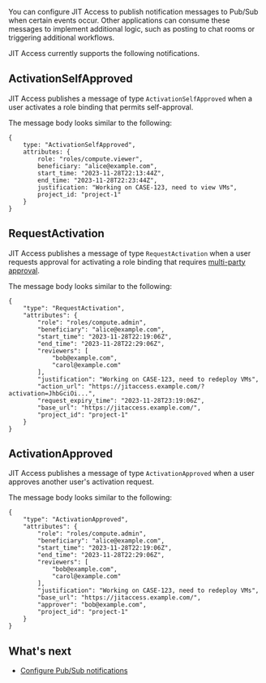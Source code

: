 You can configure JIT Access to publish notification messages to Pub/Sub when certain events occur. Other applications can consume these messages to implement additional logic, such as posting to chat rooms or triggering additional workflows.

JIT Access currently supports the following notifications.

## ActivationSelfApproved

JIT Access publishes a message of type `ActivationSelfApproved` when a user activates a role binding that permits self-approval.

The message body looks similar to the following:

```
{
    type: "ActivationSelfApproved",
    attributes: {
        role: "roles/compute.viewer",
        beneficiary: "alice@example.com",
        start_time: "2023-11-28T22:13:44Z",
        end_time: "2023-11-28T22:23:44Z",
        justification: "Working on CASE-123, need to view VMs",
        project_id: "project-1"
    }
}
```


## RequestActivation

JIT Access publishes a message of type `RequestActivation` when a user requests approval for activating a role binding that requires 
[multi-party approval](multi-party-approval.md).

The message body looks similar to the following:

```
{
    "type": "RequestActivation",
    "attributes": {
        "role": "roles/compute.admin",
        "beneficiary": "alice@example.com",
        "start_time": "2023-11-28T22:19:06Z",
        "end_time": "2023-11-28T22:29:06Z",
        "reviewers": [
            "bob@example.com",
            "carol@example.com"
        ],
        "justification": "Working on CASE-123, need to redeploy VMs",
        "action_url": "https://jitaccess.example.com/?activation=JhbGciOi...",
        "request_expiry_time": "2023-11-28T23:19:06Z",
        "base_url": "https://jitaccess.example.com/",
        "project_id": "project-1"
    }
}
```

## ActivationApproved

JIT Access publishes a message of type `ActivationApproved` when a user approves another user's activation request.

The message body looks similar to the following:

```
{
    "type": "ActivationApproved",
    "attributes": {
        "role": "roles/compute.admin",
        "beneficiary": "alice@example.com",
        "start_time": "2023-11-28T22:19:06Z",
        "end_time": "2023-11-28T22:29:06Z",
        "reviewers": [
            "bob@example.com",
            "carol@example.com"
        ],
        "justification": "Working on CASE-123, need to redeploy VMs",
        "base_url": "https://jitaccess.example.com/",
        "approver": "bob@example.com",
        "project_id": "project-1"
    }
}
```


## What's next

* [Configure Pub/Sub notifications](configure-pubsub-notifications.md)